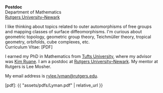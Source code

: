**Postdoc**  
Department of Mathematics  
[Rutgers University–Newark](https://sasn.rutgers.edu/academics-admissions/academic-departments/mathematics-computer-science)

I like thinking about topics related to outer automorphisms of free groups and
mapping classes of surface diffeomorphisms.
I'm curious about geometric topology, geometric group theory, Teichmüller theory,
tropical geometry, orbifolds, cube complexes, etc.    
Curriculum Vitae: [PDF]

I earned my PhD in Mathematics from [Tufts University](https://math.tufts.edu),
where my advisor was [Kim Ruane](http://www.tufts.edu/~kruane01/).
I am a postdoc at
[Rutgers University–Newark](https://sasn.rutgers.edu/academics-admissions/academic-departments/mathematics-computer-science).
My mentor at Rutgers is Lee Mosher.

My email address is <rylee.lyman@rutgers.edu>.  

[pdf]: {{ "assets/pdfs/Lyman.pdf" | relative_url }}
